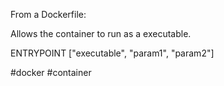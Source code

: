 From a Dockerfile:

Allows the container to run as a executable.

ENTRYPOINT ["executable", "param1", "param2"]

#docker #container 